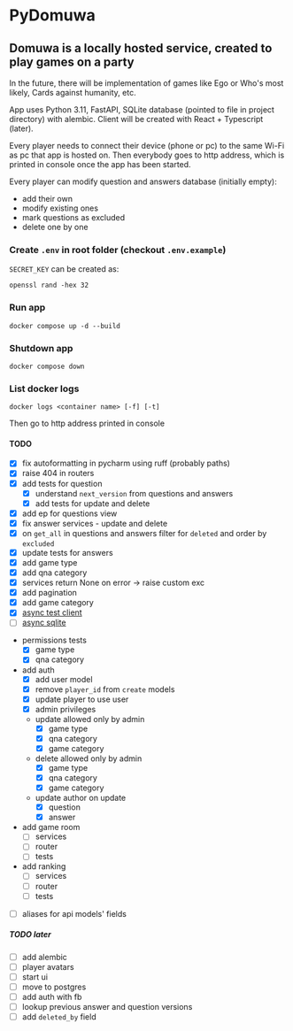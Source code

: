 # PyDomuwa

## Domuwa is a locally hosted service, created to play games on a party

In the future, there will be implementation of games like Ego or Who's most likely,
Cards against humanity, etc.

App uses Python 3.11, FastAPI, SQLite database (pointed to file in project directory)
with alembic. Client will be created with React + Typescript (later).

Every player needs to connect their device (phone or pc) to the same Wi-Fi
as pc that app is hosted on. Then everybody goes to http address,
which is printed in console once the app has been started.

Every player can modify question and answers database (initially empty):

- add their own
- modify existing ones
- mark questions as excluded
- delete one by one

### Create `.env` in root folder (checkout `.env.example`)

`SECRET_KEY` can be created as:

```console
openssl rand -hex 32
```

### Run app

```console
docker compose up -d --build
```

### Shutdown app

```console
docker compose down
```

### List docker logs

```console
docker logs <container name> [-f] [-t]
```

Then go to http address printed in console

#### TODO

- [x] fix autoformatting in pycharm using ruff (probably paths)
- [x] raise 404 in routers
- [x] add tests for question
  - [x] understand `next_version` from questions and answers
  - [x] add tests for update and delete
- [x] add ep for questions view
- [x] fix answer services - update and delete
- [x] on `get_all` in questions and answers filter for `deleted` and order by `excluded`
- [x] update tests for answers
- [x] add game type
- [x] add qna category
- [x] services return None on error -> raise custom exc
- [x] add pagination
- [x] add game category
- [x] [async test client](https://github.com/zhanymkanov/fastapi-best-practices?tab=readme-ov-file#set-tests-client-async-from-day-0)
- [ ] [async sqlite](https://arunanshub.hashnode.dev/async-database-operations-with-sqlmodel)
- permissions tests
  - [x] game type
  - [x] qna category
- add auth
  - [x] add user model
  - [x] remove `player_id` from `create` models
  - [x] update player to use user
  - [x] admin privileges
  - update allowed only by admin
    - [x] game type
    - [x] qna category
    - [x] game category
  - delete allowed only by admin
    - [x] game type
    - [x] qna category
    - [x] game category
  - update author on update
    - [x] question
    - [x] answer
- add game room
  - [ ] services
  - [ ] router
  - [ ] tests
- add ranking
  - [ ] services
  - [ ] router
  - [ ] tests
- [ ] aliases for api models' fields

##### TODO later

- [ ] add alembic
- [ ] player avatars
- [ ] start ui
- [ ] move to postgres
- [ ] add auth with fb
- [ ] lookup previous answer and question versions
- [ ] add `deleted_by` field
